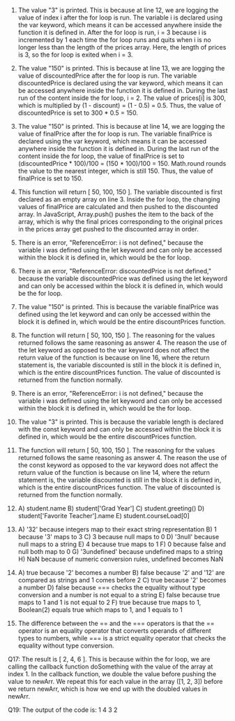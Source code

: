 1. The value "3" is printed. This is because at line 12, we are logging the value of index i after the for loop is run. The variable i is declared using the var keyword, which means it can be accessed anywhere inside the function it is defined in. After the for loop is run, i = 3 because i is incremented by 1 each time the for loop runs and quits when i is no longer less than the length of the prices array. Here, the length of prices is 3, so the for loop is exited when i = 3. 

2. The value "150" is printed. This is because at line 13, we are logging the value of discountedPrice after the for loop is run. The variable discountedPrice is declared using the var keyword, which means it can be accessed anywhere inside the function it is defined in. During the last run of the content inside the for loop, i = 2. The value of prices[i] is 300, which is multiplied by (1 - discount) = (1 - 0.5) = 0.5. Thus, the value of discountedPrice is set to 300 * 0.5 = 150. 

3. The value "150" is printed. This is because at line 14, we are logging the value of finalPrice after the for loop is run. The variable finalPrice is declared using the var keyword, which means it can be accessed anywhere inside the function it is defined in. During the last run of the content inside the for loop, the value of finalPrice is set to (discountedPrice * 100)/100 = (150 * 100)/100 = 150. Math.round rounds the value to the nearest integer, which is still 150. Thus, the value of finalPrice is set to 150.

4. This function will return [ 50, 100, 150 ]. The variable discounted is first declared as an empty array on line 3. Inside the for loop, the changing values of finalPrice are calculated and then pushed to the discounted array. In JavaScript, Array.push() pushes the item to the back of the array, which is why the final prices corresponding to the original prices in the prices array get pushed to the discounted array in order.

5. There is an error, "ReferenceError: i is not defined," because the variable i was defined using the let keyword and can only be accessed within the block it is defined in, which would be the for loop. 

6. There is an error, "ReferenceError: discountedPrice is not defined," because the variable discountedPrice was defined using the let keyword and can only be accessed within the block it is defined in, which would be the for loop. 

7. The value "150" is printed. This is because the variable finalPrice was defined using the let keyword and can only be accessed within the block it is defined in, which would be the entire discountPrices function. 

8. The function will return [ 50, 100, 150 ]. The reasoning for the values returned follows the same reasoning as answer 4. The reason the use of the let keyword as opposed to the var keyword does not affect the return value of the function is because on line 16, where the return statement is, the variable discounted is still in the block it is defined in, which is the entire discountPrices function. The value of discounted is returned from the function normally. 

9. There is an error, "ReferenceError: i is not defined," because the variable i was defined using the let keyword and can only be accessed within the block it is defined in, which would be the for loop. 

10. The value "3" is printed. This is because the variable length is declared with the const keyword and can only be accessed within the block it is defined in, which would be the entire discountPrices function. 

11. The function will return [ 50, 100, 150 ]. The reasoning for the values returned follows the same reasoning as answer 4. The reason the use of the const keyword as opposed to the var keyword does not affect the return value of the function is because on line 14, where the return statement is, the variable discounted is still in the block it is defined in, which is the entire discountPrices function. The value of discounted is returned from the function normally. 

12. A) student.name
    B) student['Grad Year']
    C) student.greeting()
    D) student['Favorite Teacher'].name
    E) student.courseLoad[0]
    
13. A) '32' because integers map to their exact string representation
    B) 1 because '3' maps to 3
    C) 3 because null maps to 0
    D) '3null' because null maps to a string
    E) 4 because true maps to 1
    F) 0 because false and null both map to 0
    G) '3undefined' because undefined maps to a string
    H) NaN because of numeric conversion rules, undefined becomes NaN
    
14. A) true because '2' becomes a number
    B) false because '2' and '12' are compared as strings and 1 comes before 2
    C) true because '2' becomes a number
    D) false because === checks the equality without type conversion and a number is not equal to a string
    E) false because true maps to 1 and 1 is not equal to 2
    F) true because true maps to 1, Boolean(2) equals true which maps to 1, and 1 equals to 1
    
15. The difference between the == and the === operators is that the == operator is an equality operator that converts operands of different types to numbers, while === is a strict equality operator that checks the equality without type conversion.

Q17: The result is [ 2, 4, 6 ]. This is because within the for loop, we are calling the callback function doSomething with the value of the array at index 1. In the callback function, we double the value before pushing the value to newArr. We repeat this for each value in the array ([1, 2, 3]) before we return newArr, which is how we end up with the doubled values in newArr.

Q19: The output of the code is:
1
4
3
2
